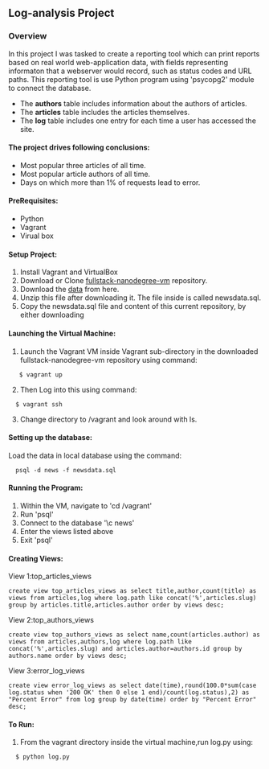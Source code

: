 ## Log-analysis Project

### Overview

In this project I was tasked to create a reporting tool which can print reports based on real world web-application data, with fields representing informaton that a webserver would record, such as status codes and URL paths. This reporting tool is use Python program using  'psycopg2' module to connect the database.
  * The **authors** table includes information about the authors of articles.
  * The **articles** table includes the articles themselves.
  * The **log** table includes one entry for each time a user has accessed the site.
  
#### The project drives following conclusions:
   * Most popular three articles of all time.
   * Most popular article authors of all time.
   * Days on which more than 1% of requests lead to error.
   
#### PreRequisites:
  * Python
  * Vagrant
  * Virual box

#### Setup Project:
  1. Install Vagrant and VirtualBox
  2. Download or Clone [fullstack-nanodegree-vm](https://github.com/udacity/fullstack-nanodegree-vm) repository.
  3. Download the [data](https://d17h27t6h515a5.cloudfront.net/topher/2016/August/57b5f748_newsdata/newsdata.zip) from here.
  4. Unzip this file after downloading it. The file inside is called newsdata.sql.
  5. Copy the newsdata.sql file and content of this current repository, by either downloading 


#### Launching the Virtual Machine:
  1. Launch the Vagrant VM inside Vagrant sub-directory in the downloaded fullstack-nanodegree-vm repository using command:
 ```
    $ vagrant up
  ```
  2. Then Log into this using command:
   
  ```
    $ vagrant ssh
  ```
  3. Change directory to /vagrant and look around with ls.
  
#### Setting up the database:
 Load the data in local database using the command:
   
  ```
    psql -d news -f newsdata.sql
  ```
    
#### Running the Program:
1. Within the VM, navigate to 'cd  /vagrant'
2. Run 'psql'
3. Connect to the database '\c  news'
4. Enter the views listed above
5. Exit 'psql'


#### Creating Views:
View 1:top_articles_views
```
create view top_articles_views as select title,author,count(title) as views from articles,log where log.path like concat('%',articles.slug) group by articles.title,articles.author order by views desc;
```

View 2:top_authors_views
```
create view top_authors_views as select name,count(articles.author) as views from articles,authors,log where log.path like concat('%',articles.slug) and articles.author=authors.id group by authors.name order by views desc;
```
View 3:error_log_views
```
create view error_log_views as select date(time),round(100.0*sum(case log.status when '200 OK' then 0 else 1 end)/count(log.status),2) as "Percent Error" from log group by date(time) order by "Percent Error" desc;
```

#### To Run:
  1. From the vagrant directory inside the virtual machine,run log.py using:
  ```
    $ python log.py
  ```
